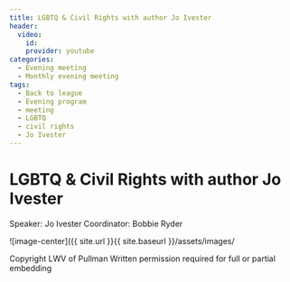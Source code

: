```yaml
---
title: LGBTQ & Civil Rights with author Jo Ivester
header:
  video:
    id:
    provider: youtube
categories:
  - Evening meeting
  - Monthly evening meeting
tags:
  - Back to league
  - Evening program
  - meeting
  - LGBTQ
  - civil rights
  - Jo Ivester 
---
```


  
  # LGBTQ & Civil Rights with author Jo Ivester
  Speaker: Jo Ivester
  Coordinator: Bobbie Ryder
  
  ![image-center]({{ site.url }}{{ site.baseurl }}/assets/images/
  
Copyright LWV of Pullman
Written permission required for full or partial embedding

<!---change the title to whatever you want the post to be titled
change the ID out to the end of the youtube link https://youtu.be/r61ARK4Qv9c -->
